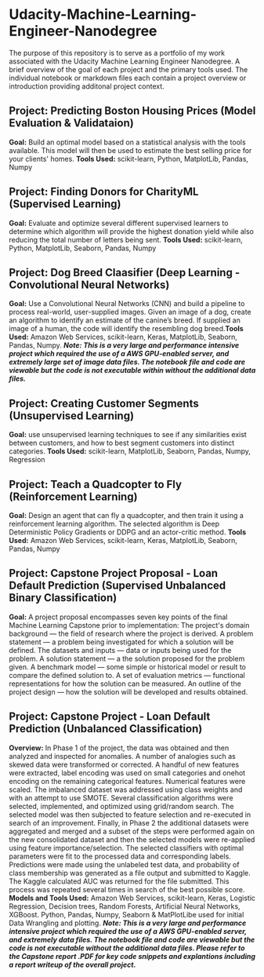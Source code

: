 # Udacity-Machine-Learning-Engineer-Nanodegree

The purpose of this repository is to serve as a portfolio of my work associated with the Udacity Machine Learning Engineer Nanodegree.  A brief overview of the goal of each project and the primary tools used.  The individual notebook or markdown files each contain a project overview or introduction providing additonal project context.

## Project: Predicting Boston Housing Prices (Model Evaluation & Validataion)
**Goal:** Build an optimal model based on a statistical analysis with the tools available. This model will then be used to estimate the best selling price for your clients' homes. **Tools Used:** scikit-learn, Python, MatplotLib, Pandas, Numpy

## Project: Finding Donors for CharityML (Supervised Learning) 
**Goal:** Evaluate and optimize several different supervised learners to determine which algorithm will provide the highest donation yield while also reducing the total number of letters being sent. **Tools Used:** scikit-learn, Python, MatplotLib, Seaborn, Pandas, Numpy

## Project: Dog Breed Claasifier (Deep Learning - Convolutional Neural Networks)
**Goal:** Use a Convolutional Neural Networks (CNN) and build a pipeline to process real-world, user-supplied images. Given an image of a dog, create an algorithm to identify an estimate of the canine’s breed. If supplied an image of a human, the code will identify the resembling dog breed.**Tools Used:** Amazon Web Services, scikit-learn, Keras, MatplotLib, Seaborn, Pandas, Numpy. _**Note: This is a very large and performance intensive project which required the use of a AWS GPU-enabled server, and extremely large set of image data files.  The notebook file and code are viewable but the code is not executable within without the additional data files.**_

## Project: Creating Customer Segments (Unsupervised Learning)
**Goal:** use unsupervised learning techniques to see if any similarities exist between customers, and how to best segment customers into distinct categories. **Tools Used:** scikit-learn, MatplotLib, Seaborn, Pandas, Numpy, Regression

## Project: Teach a Quadcopter to Fly (Reinforcement Learning)
**Goal:**  Design an agent that can fly a quadcopter, and then train it using a reinforcement learning algorithm.  The selected algorithm is Deep Deterministic Policy Gradients or DDPG and an actor-critic method. **Tools Used:** Amazon Web Services, scikit-learn, Keras, MatplotLib, Seaborn, Pandas, Numpy  

## Project: Capstone Project Proposal - Loan Default Prediction (Supervised Unbalanced Binary Classification)
**Goal:** A project proposal encompasses seven key points of the final Machine Learning Capstone prior to implementation: The project's domain background — the field of research where the project is derived.  A problem statement — a problem being investigated for which a solution will be defined.  The datasets and inputs — data or inputs being used for the problem.  A solution statement — a the solution proposed for the problem given.  A benchmark model — some simple or historical model or result to compare the defined solution to.  A set of evaluation metrics — functional representations for how the solution can be measured.  An outline of the project design — how the solution will be developed and results obtained.

## Project: Capstone Project - Loan Default Prediction (Unbalanced Classification)
**Overview:** In Phase 1 of the project, the data was obtained and then analyzed and inspected for anomalies. A number of analogies such as skewed data were transformed or corrected. A handful of new features were extracted, label encoding was used on small categories and onehot encoding on the remaining categorical features. Numerical features were scaled. The imbalanced dataset was addressed using class weights and with an attempt to use SMOTE. Several classification algorithms were selected, implemented, and optimized using grid/random search. The selected model was then subjected to feature selection and re-executed in search of an improvement. Finally, in Phase 2 the additional datasets were aggregated and merged and a subset of the steps were performed again on the new consolidated dataset and then the selected models were re-applied using feature importance/selection. The selected classifiers with optimal parameters were fit to the processed data and corresponding labels. Predictions were made using the unlabeled test data, and probability of class membership was generated as a file output and submitted to Kaggle. The Kaggle calculated AUC was returned for the file submitted. This process was repeated several times in search of the best possible score. **Models and Tools Used:**  Amazon Web Services, scikit-learn, Keras, Logistic Regression, Decision trees, Random Forests, Artificial Neural Networks, XGBoost. Python, Pandas, Numpy, Seaborn & MatPlotLibe used for initial Data Wrangling and plotting.  _**Note: This is a very large and performance intensive project which required the use of a AWS GPU-enabled server, and extremely data files.  The notebook file and code are viewable but the code is not executable without the additional data files.  Please refer to the Capstone report .PDF for key code snippets and explantions including a report writeup of the overall project.**_
 
